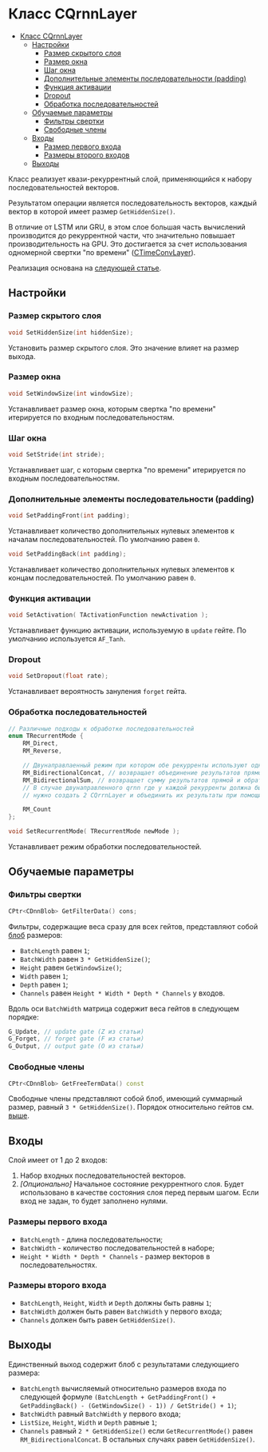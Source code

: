 # Класс CQrnnLayer

<!-- TOC -->

- [Класс CQrnnLayer](#класс-cqrnnlayer)
    - [Настройки](#настройки)
        - [Размер скрытого слоя](#размер-скрытого-слоя)
        - [Размер окна](#размер-окна)
        - [Шаг окна](#шаг-окна)
        - [Дополнительные элементы последовательности (padding)](#дополнительные-элементы-последовательности-(padding))
        - [Функция активации](#функция-активации)
        - [Dropout](#dropout)
        - [Обработка последовательностей](#обработка-последовательностей)
    - [Обучаемые параметры](#обучаемые-параметры)
        - [Фильтры свертки](#фильтры-свертки)
        - [Свободные члены](#свободные-члены)
    - [Входы](#входы)
        - [Размер первого входа](#размер-первого-входа)
        - [Размеры второго входов](#размеры-второго-входов)
    - [Выходы](#выходы)

<!-- /TOC -->

Класс реализует квази-рекуррентный слой, применяющийся к набору последовательностей векторов.

Результатом операции является последовательность векторов, каждый вектор в которой имеет размер `GetHiddenSize()`.

В отличие от LSTM или GRU, в этом слое большая часть вычислений производится до рекуррентной части, что значительно повышает производительность на GPU.
Это достигается за счет использования одномерной свертки "по времени" ([CTimeConvLayer](ConvolutionLayers/TimeConvLayer.md)).

Реализация основана на [следующей статье](https://arxiv.org/abs/1611.01576).

## Настройки

### Размер скрытого слоя

```c++
void SetHiddenSize(int hiddenSize);
```

Установить размер скрытого слоя. Это значение влияет на размер выхода.

### Размер окна

```c++
void SetWindowSize(int windowSize);
```

Устанавливает размер окна, которым свертка "по времени" итерируется по входным последовательностям.

### Шаг окна

```c++
void SetStride(int stride);
```

Устанавливает шаг, с которым свертка "по времени" итерируется по входным последовательностям.

### Дополнительные элементы последовательности (padding)

```c++
void SetPaddingFront(int padding);
```

Устанавливает количество дополнительных нулевых элементов к началам последовательностей. По умолчанию равен `0`.

```c++
void SetPaddingBack(int padding);
```

Устанавливает количество дополнительных нулевых элементов к концам последовательностей. По умолчанию равен `0`.

### Функция активации

```c++
void SetActivation( TActivationFunction newActivation );
```

Устанавливает функцию активации, используемую в `update` гейте. По умолчанию используется `AF_Tanh`.

### Dropout

```c++
void SetDropout(float rate);
```

Устанавливает вероятность зануления `forget` гейта.

### Обработка последовательностей

```c++
// Различные подходы к обработке последовательностей
enum TRecurrentMode {
    RM_Direct,
    RM_Reverse,

    // Двунаправлаенный режим при котором обе рекурренты используют одну и ту же свертку по времени
    RM_BidirectionalConcat, // возвращает объединение результатов прямой и обратной рекуррент
    RM_BidirectionalSum, // возвращает сумму результатов прямой и обратной рекуррент
    // В случае двунаправленного qrnn где у каждой рекурренты должна быть своя свертка по времени
    // нужно создать 2 CQrrnLayer и объединить их результаты при помощи CConcatChannelsLayer или CEltwiseSumLayer

    RM_Count
};

void SetRecurrentMode( TRecurrentMode newMode );
```

Устанавливает режим обработки последовательностей.

## Обучаемые параметры

### Фильтры свертки

```c++
CPtr<CDnnBlob> GetFilterData() cons;
```

Фильтры, содержащие веса сразу для всех гейтов, представляют собой [блоб](DnnBlob.md) размеров:

- `BatchLength` равен `1`;
- `BatchWidth` равен `3 * GetHiddenSize()`;
- `Height` равен `GetWindowSize()`;
- `Width` равен `1`;
- `Depth` равен `1`;
- `Channels` равен `Height * Width * Depth * Channels` у входов.

Вдоль оси `BatchWidth` матрица содержит веса гейтов в следующем порядке:

```c++
G_Update, // update gate (Z из статьи)
G_Forget, // forget gate (F из статьи)
G_Output, // output gate (O из статьи)
```

### Свободные члены

```c++
CPtr<CDnnBlob> GetFreeTermData() const
```

Свободные члены представляют собой блоб, имеющий суммарный размер, равный `3 * GetHiddenSize()`. Порядок относительно гейтов см. [выше](#фильтры-свертки).

## Входы

Слой имеет от 1 до 2 входов:

1. Набор входных последовательностей векторов.
2. *[Опционально]* Начальное состояние рекуррентного слоя. Будет использовано в качестве состояния слоя перед первым шагом. Если вход не задан, то будет заполнено нулями.

### Размеры первого входа

- `BatchLength` - длина последовательности;
- `BatchWidth` - количество последовательностей в наборе;
- `Height * Width * Depth * Channels` - размер векторов в последовательностях.

### Размеры второго входа

- `BatchLength`, `Height`, `Width` и `Depth` должны быть равны `1`;
- `BatchWidth` должен быть равен `BatchWidth` у первого входа;
- `Channels` должен быть равен `GetHiddenSize()`.

## Выходы

Единственный выход содержит блоб с результатами следующиего размера:

- `BatchLength` вычисляемый относительно размеров входа по следующей формуле `(BatchLength + GetPaddingFront() + GetPaddingBack() - (GetWindowSize() - 1)) / GetStride() + 1)`;
- `BatchWidth` равный `BatchWidth` у первого входа;
- `ListSize`, `Height`, `Width` и `Depth` равные `1`;
- `Channels` равный `2 * GetHiddenSize()` если `GetRecurrentMode()` равен `RM_BidirectionalConcat`. В остальных случаях равен `GetHiddenSize()`.
